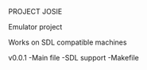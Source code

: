 PROJECT JOSIE

Emulator project

Works on SDL compatible machines

v0.0.1
-Main file
-SDL support
-Makefile